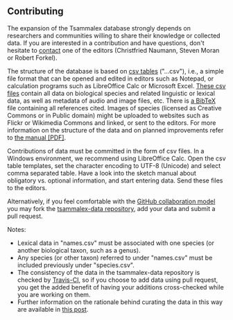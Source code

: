 ## Contributing

<p>
    The expansion of the Tsammalex database strongly depends on researchers and communities willing
    to share their knowledge or collected data. If you are interested in a contribution and have
    questions, don't hesitate to
    <a href="http://tsammalex.clld.org/contact">contact</a> one of the editors
    (Christfried Naumann, Steven Moran or Robert Forkel).
</p>
<p>
    The structure of the database is based on
    <a href="http://en.wikipedia.org/wiki/Comma-separated_values" title="csv tables"><i class="icon-share"></i> csv tables</a>
    ("...csv"), i.e., a simple file format that can
    be opened and edited in editors such as Notepad, or calculation programs such as LibreOffice Calc or
    Microsoft Excel.
    <a href="https://github.com/clld/tsammalex-data/tree/master/tsammalexdata/data" title="These csv files"><i class="icon-share"></i> These csv files</a>
    contain all data on biological species and related linguistic or
    lexical data, as well as metadata of audio and image files, etc.
    There is
    <a href="https://github.com/clld/tsammalex-data/blob/master/tsammalexdata/data/sources.bib" title="a BibTeX"><i class="icon-share"></i> a BibTeX</a>
    file containing all
    references cited. Images of species (licensed as Creative Commons or in Public domain) might be
    uploaded to websites such as Flickr or Wikimedia Commons and linked, or sent to the editors.
    For more information on the structure of the data and on planned improvements refer to
    <a href="http://tsammalex.clld.org/static/Tsammalex-Manual.pdf">the manual [PDF]</a>.
</p>
<p>
    Contributions of data must be committed in the form of csv files. In a Windows environment, we recommend
    using LibreOffice Calc. Open the csv table templates, set the character encoding to UTF-8 (Unicode) and
    select comma separated table. Have a look into the sketch manual about obligatory vs. optional
    information, and start entering data. Send these files to the editors.
</p>
<p>
    Alternatively, if you feel comfortable with the
    <a href="https://help.github.com/articles/using-pull-requests/" title="GitHub collaboration model"><i class="icon-share"></i> GitHub collaboration model</a>
    you may fork the
    <a href="https://github.com/clld/tsammalex-data" title="tsammalex-data repository"><i class="icon-share"></i> tsammalex-data repository</a>,
    add your data and submit a pull request.
</p>
<p>
    Notes:
</p>
<ul>
    <li>Lexical data in "names.csv" must be associated with one species (or another biological taxon, such as a genus).</li>
    <li>Any species (or other taxon) referred to under "names.csv" must be included previously under "species.csv".</li>
    <li>
        The consistency of the data in the tsammalex-data repository is checked by
        <a href="https://travis-ci.org/clld/tsammalex-data" title="Travis-CI"><i class="icon-share"></i> Travis-CI</a>,
        so if you choose to add data using pull request, you get the added benefit of having your additions
        cross-checked while you are working on them.
    </li>
    <li>
        Further information on the rationale behind curating the data in this way are available
        in <a href="http://clld.org/2015/02/03/open-source-research-data.html" title="this post"><i class="icon-share"></i> this post</a>.
    </li>
</ul>
